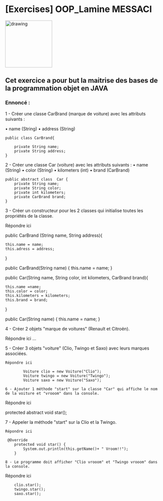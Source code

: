# [Exercises] OOP_Lamine MESSACI

<img src="../../art/oclogo.png" alt="drawing" width="150"/>

## Cet exercice a pour but la maitrise des bases de la programmation objet en JAVA

### Ennoncé :

1 - Créer une classe CarBrand (marque de voiture) avec les attributs suivants :

• name (String)
• address (String)

```
public class CarBrand{

	private String name;
	private String address;
}
```

2 -  Créer une classe Car (voiture) avec les attributs suivants :
• name (String)
• color (String)
• kilometers (int)
• brand (CarBrand)

```
public abstract class  Car {
	private String name;
	private String color;
	private int kilometers;
	private CarBrand brand;
}
```

3 - Créer un constructeur pour les 2 classes qui initialise toutes les propriétés de la classe.

Répondre ici
 
 public CarBrand (String name, String address){

 	this.name = name;
 	this.adress = address;
 }

 public CarBrand(String name) {
        this.name = name;
    }

public Car(String name, String color, int kilometers, CarBrand brand){

    this.name =name;
    this.color = color;
    this.kilometers = kilometers;
    this.brand = brand;

}

  public Car(String name) {
        this.name = name;
    }

4 - Créer 2 objets "marque de voitures" (Renault et Citroën).


Répondre ici
...

5 - Créer 3 objets "voiture" (Clio, Twingo et Saxo) avec leurs marques associées.

```
Répondre ici

        Voiture clio = new Voiture("Clio");
        Voiture twingo = new Voiture("Twingo");
        Voiture saxo = new Voiture("Saxo");

6 - Ajouter 1 méthode "start" sur la classe "Car" qui affiche le nom de la voiture et "vrooom" dans la console.

```
Répondre ici

protected abstract void star();

7 - Appeler la méthode "start" sur la Clio et la Twingo.

```
Répondre ici

 @Override
    protected void star() {
        System.out.println(this.getName()+ " Vroom!!");
    }

8 - Le programme doit afficher "Clio vrooom" et "Twingo vrooom" dans la console.

```
Répondre ici

        clio.star();
        twingo.star();
        saxo.star();


